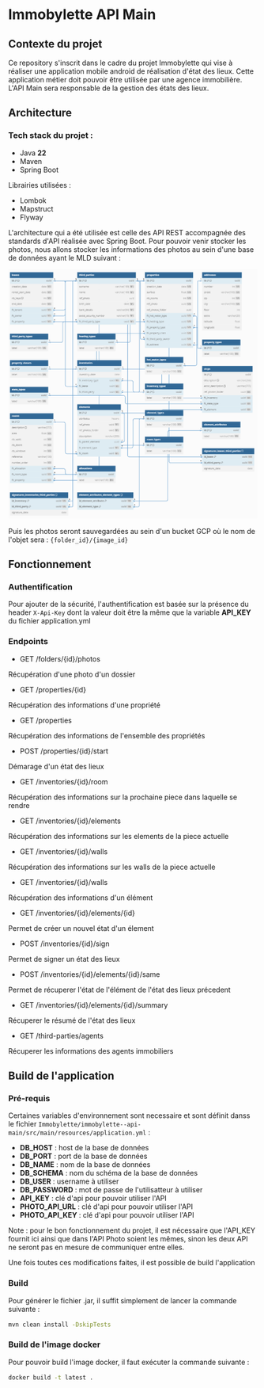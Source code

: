 # Immobylette API Main

## Contexte du projet

Ce repository s'inscrit dans le cadre du projet Immobylette qui vise à réaliser une application mobile android de réalisation d'état des lieux. Cette application métier doit pouvoir être utilisée par une agence immobilière. L'API Main sera responsable de la gestion des états des lieux.

## Architecture

### Tech stack du projet :

- Java **22**
- Maven
- Spring Boot

Librairies utilisées :

- Lombok
- Mapstruct
- Flyway

L'architecture qui a été utilisée est celle des API REST accompagnée des standards d'API réalisée avec Spring Boot. Pour pouvoir venir stocker les photos, nous allons stocker les informations des photos au sein d'une base de données ayant le MLD suivant : 

![MLD API Main](image.png)

Puis les photos seront sauvegardées au sein d'un bucket GCP où le nom de l'objet sera : `{folder_id}/{image_id}`

## Fonctionnement

### Authentification

Pour ajouter de la sécurité, l'authentification est basée sur la présence du header `X-Api-Key` dont la valeur doit être la même que la variable **API_KEY** du fichier application.yml

### Endpoints

- GET /folders/{id}/photos

Récupération d'une photo d'un dossier

- GET /properties/{id}

Récupération des informations d'une propriété 

- GET /properties

Récupération des informations de l'ensemble des propriétés

- POST /properties/{id}/start

Démarage d'un état des lieux

- GET /inventories/{id}/room

Récupération des informations sur la prochaine piece dans laquelle se rendre

- GET /inventories/{id}/elements

Récupération des informations sur les elements de la piece actuelle 

- GET /inventories/{id}/walls

Récupération des informations sur les walls de la piece actuelle 

- GET /inventories/{id}/walls

Récupération des informations d'un élément

- GET /inventories/{id}/elements/{id}

Permet de créer un nouvel état d'un élement 

- POST /inventories/{id}/sign

Permet de signer un état des lieux

- POST /inventories/{id}/elements/{id}/same

Permet de récuperer l'état de l'élément de l'état des lieux précedent

- GET /inventories/{id}/elements/{id}/summary

Récuperer le résumé de l'état des lieux

- GET /third-parties/agents

Récuperer les informations des agents immobiliers

## Build de l'application

### Pré-requis

Certaines variables d'environnement sont necessaire et sont définit danss le fichier `Immobylette/immobylette--api-main/src/main/resources/application.yml` :

- **DB_HOST** : host de la base de données
- **DB_PORT** : port de la base de données
- **DB_NAME** : nom de la base de données
- **DB_SCHEMA** : nom du schéma de la base de données
- **DB_USER** : username à utiliser
- **DB_PASSWORD** : mot de passe de l'utilisatteur à utiliser
- **API_KEY** : clé d'api pour pouvoir utiliser l'API
- **PHOTO_API_URL** : clé d'api pour pouvoir utiliser l'API
- **PHOTO_API_KEY** : clé d'api pour pouvoir utiliser l'API

Note : pour le bon fonctionnement du projet, il est nécessaire que l'API_KEY fournit ici ainsi que dans l'API Photo soient les mêmes, sinon les deux API ne seront pas en mesure de communiquer entre elles.

Une fois toutes ces modifications faites, il est possible de build l'application

### Build

Pour générer le fichier .jar, il suffit simplement de lancer la commande suivante :

```bash
mvn clean install -DskipTests
```

### Build de l'image docker

Pour pouvoir build l'image docker, il faut exécuter la commande suivante : 

```bash
docker build -t latest .
```
